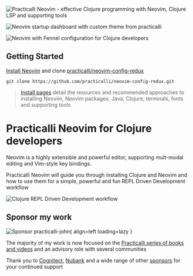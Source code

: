 ![Practicalli Neovim - effective Clojure programming with Neovim, Clojure LSP and supporting tools](https://raw.githubusercontent.com/practicalli/graphic-design/live/book-covers/practicalli-neovim-book-banner.svg)

![Neovim startup dashboard with custom theme from practicalli](https://raw.githubusercontent.com/practicalli/graphic-design/live/neovim/screenshots/neovim-startup-practicalli-config-lambda-logo.png)

![Neovim with Fennel configuration for Clojure developers](https://raw.githubusercontent.com/practicalli/graphic-design/live/neovim/screenshots/neovim-clojure-development-tree-whichkey.png)


## Getting Started

[Install Neovim](/install/neovim.md) and clone [practicalli/neovim-config-redux](https://github.com/practicalli/neovim-config-redux)

```shell
git clone https://github.com/practicalli/neovim-config-redux.git
```

> [Install pages](/install/) detail the resources and recommended approaches to installing Neovim, Neovim packages, Java, Clojure, terminals, fonts and supporting tools


# Practicalli Neovim for Clojure developers

Neovim is a highly extensible and powerful editor, supporting mult-modal editing and Vim-style key bindings.

Practicalli Neovim will guide you through installing Clojure and Neovim and how to use them for a simple, powerful and fun REPL Driven Development workflow

![Clojure REPL Driven Development workflow](https://raw.githubusercontent.com/practicalli/graphic-design/live/clojure/clojure-repl-driven-development-lifecycle-concept.png)


## Sponsor my work

![Sponsor practicalli-john](https://raw.githubusercontent.com/practicalli/graphic-design/live/practicalli-github-sponsors-button.png){ align=left loading=lazy }

The majority of my work is now focused on the [Practicalli series of books and videos](https://practical.li/) and an advisory role with several communities

Thank you to [Cognitect](https://www.cognitect.com/), [Nubank](https://nubank.com.br/) and a wide range of other [sponsors](https://github.com/sponsors/practicalli-john#sponsors) for your continued support
